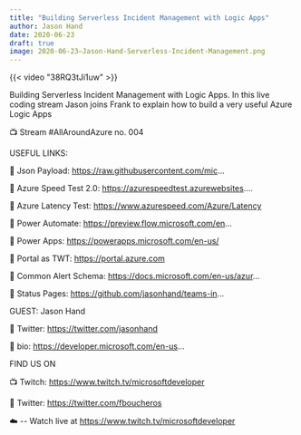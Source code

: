 ```yaml
---
title: "Building Serverless Incident Management with Logic Apps"
author: Jason Hand
date: 2020-06-23
draft: true
image: 2020-06-23–Jason-Hand-Serverless-Incident-Management.png
---
```


{{< video "38RQ3tJi1uw" >}}

Building Serverless Incident Management with Logic Apps. In this live coding stream Jason joins Frank to explain how to build a very useful Azure Logic Apps

📺 Stream #AllAroundAzure no. 004

USEFUL LINKS:

🔗 Json Payload: https://raw.githubusercontent.com/mic...

🔗 Azure Speed Test 2.0: https://azurespeedtest.azurewebsites....

🔗 Azure Latency Test: https://www.azurespeed.com/Azure/Latency

🔗 Power Automate: https://preview.flow.microsoft.com/en...

🔗 Power Apps: https://powerapps.microsoft.com/en-us/

🔗 Portal as TWT: https://portal.azure.com

🔗 Common Alert Schema: https://docs.microsoft.com/en-us/azur...

🔗 Status Pages: https://github.com/jasonhand/teams-in...

GUEST: Jason Hand

🔗 Twitter: https://twitter.com/jasonhand

🔗 bio: https://developer.microsoft.com/en-us...

FIND US ON

📺 Twitch: https://www.twitch.tv/microsoftdeveloper

🔗 Twitter: https://twitter.com/fboucheros

☁️ -- Watch live at https://www.twitch.tv/microsoftdeveloper
